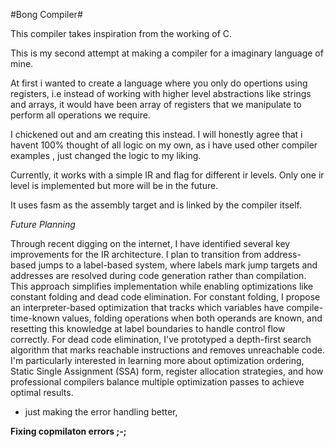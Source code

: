 #Bong Compiler#

This compiler takes inspiration from the working of C. 

This is my second attempt at making a compiler for a imaginary language of mine. 


At first i wanted to create a language where you only do opertions using registers, i.e instead of working with higher level abstractions like strings and arrays, it would have been array of registers that we manipulate to perform all operations we require. 


I chickened out and am creating this instead. I will honestly agree that i havent 100% thought of all logic on my own, as i have used other compiler examples , just changed the logic to my liking. 

Currently, it works with a simple IR and flag for different ir levels. Only one ir level is implemented but more will be in the future.


It uses fasm as the assembly target and is linked by the compiler itself. 




*Future Planning*



Through recent digging on the internet, I have  identified several key improvements for the IR architecture. I plan to transition from address-based jumps to a label-based system, where labels mark jump targets and addresses are resolved during code generation rather than compilation. This approach simplifies implementation while enabling optimizations like constant folding and dead code elimination.
For constant folding, I propose an interpreter-based optimization that tracks which variables have compile-time-known values, folding operations when both operands are known, and resetting this knowledge at label boundaries to handle control flow correctly. For dead code elimination, I've prototyped a depth-first search algorithm that marks reachable instructions and removes unreachable code.
I'm particularly interested in learning more about optimization ordering, Static Single Assignment (SSA) form, register allocation strategies, and how professional compilers balance multiple optimization passes to achieve optimal results.

+ just making the error handling better, 


















**Fixing copmilaton errors ;-;**
